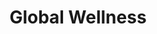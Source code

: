 ---
description: "A portable aromatherapy accessory with essential oil infused beads, that can be squeezed to provide anxiety relief through touch and fragrance."
layout: "global-wellness"
resources:
  - src: "assets/cover.jpg"
    title: "Cover for Roma"
  - src: "assets/mockup-1.jpg"
    title: "Person in car wearing Global Wellness seatbelt mockup"
  - src: "assets/mockup-2.jpg"
    title: "Global Wellness packaging mockup 1"
  - src: "assets/mockup-3.jpg"
    title: "Global Wellness packaging mockup 2"
  - src: "assets/mockup-4.jpg"
    title: "Global Wellness packaging mockup 3"
  - src: "assets/mockup-5.jpg"
    title: "Global Wellness packaging mockup 4"
  - src: "assets/mockup-6.jpg"
    title: "Global Wellness packaging mockup 5"
  - src: "assets/mockup-7.jpg"
    title: "Global Wellness packaging mockup 6"
  - src: "assets/video-1/video-1-poster.jpg"
    title: "Video poster for 3D animation of Global Wellness"
  - src: "assets/video-2/video-2-poster.jpg"
    title: "Video poster for marketing video of Global Wellness"
title: "Global Wellness"
weight: 8
---